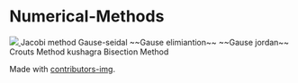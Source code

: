 # Numerical-Methods

<a href="https://github.com/IIITB-IT-CS-ECE-2024Batch/Numerical-Methods/graphs/contributors">
  <img src="https://contrib.rocks/image?repo=IIITB-IT-CS-ECE-2024Batch/Numerical-Methods" />
</a>
Jacobi method
Gause-seidal
~~Gause elimiantion~~
~~Gause jordan~~
Crouts Method kushagra
Bisection Method

Made with [contributors-img](https://contrib.rocks).
